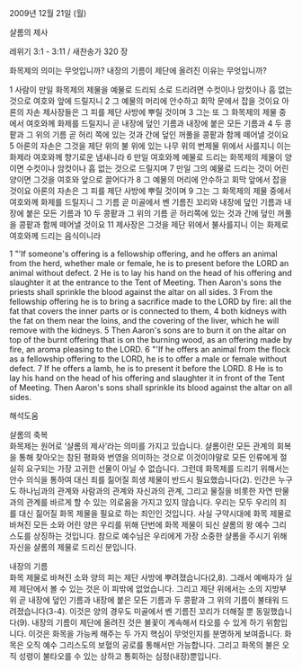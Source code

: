 2009년 12월 21일 (월)

샬롬의 제사



레위기 3:1 - 3:11 / 새찬송가 320 장


화목제의 의미는 무엇입니까? 
내장의 기름이 제단에 올려진 이유는 무엇입니까?   

1 사람이 만일 화목제의 제물을 예물로 드리되 소로 드리려면 수컷이나 암컷이나 흠 없는 것으로 여호와 앞에 드릴지니 2 그 예물의 머리에 안수하고 회막 문에서 잡을 것이요 아론의 자손 제사장들은 그 피를 제단 사방에 뿌릴 것이며 3 그는 또 그 화목제의 제물 중에서 여호와께 화제를 드릴지니 곧 내장에 덮인 기름과 내장에 붙은 모든 기름과 4 두 콩팥과 그 위의 기름 곧 허리 쪽에 있는 것과 간에 덮인 꺼풀을 콩팥과 함께 떼어낼 것이요  5 아론의 자손은 그것을 제단 위의 불 위에 있는 나무 위의 번제물 위에서 사를지니 이는 화제라 여호와께 향기로운 냄새니라 6 만일 여호와께 예물로 드리는 화목제의 제물이 양이면 수컷이나 암컷이나 흠 없는 것으로 드릴지며 7 만일 그의 예물로 드리는 것이 어린 양이면 그것을 여호와 앞으로 끌어다가 8 그 예물의 머리에 안수하고 회막 앞에서 잡을 것이요 아론의 자손은 그 피를 제단 사방에 뿌릴 것이며 9 그는 그 화목제의 제물 중에서 여호와께 화제를 드릴지니 그 기름 곧 미골에서 벤 기름진 꼬리와 내장에 덮인 기름과 내장에 붙은 모든 기름과 10 두 콩팥과 그 위의 기름 곧 허리쪽에 있는 것과 간에 덮인 꺼풀을 콩팥과 함께 떼어낼 것이요 11 제사장은 그것을 제단 위에서 불사를지니 이는 화제로 여호와께 드리는 음식이니라  

1 "'If someone's offering is a fellowship offering, and he offers an animal from the herd, whether male or female, he is to present before the LORD an animal without defect. 2 He is to lay his hand on the head of his offering and slaughter it at the entrance to the Tent of Meeting. Then Aaron's sons the priests shall sprinkle the blood against the altar on all sides. 3 From the fellowship offering he is to bring a sacrifice made to the LORD by fire: all the fat that covers the inner parts or is connected to them, 4 both kidneys with the fat on them near the loins, and the covering of the liver, which he will remove with the kidneys. 5 Then Aaron's sons are to burn it on the altar on top of the burnt offering that is on the burning wood, as an offering made by fire, an aroma pleasing to the LORD. 6 "'If he offers an animal from the flock as a fellowship offering to the LORD, he is to offer a male or female without defect. 7 If he offers a lamb, he is to present it before the LORD. 8 He is to lay his hand on the head of his offering and slaughter it in front of the Tent of Meeting. Then Aaron's sons shall sprinkle its blood against the altar on all sides.

해석도움





샬롬의 축복  
화목제는 원어로 ‘샬롬의 제사’라는 의미를 가지고 있습니다. 샬롬이란 모든 관계의 회복을 통해 찾아오는 참된 평화와 번영을 의미하는 것으로 이것이야말로 모든 인류에게 절실히 요구되는 가장 고귀한 선물이 아닐 수 없습니다. 그런데 화목제를 드리기 위해서는 안수 의식을 통하여 대신 죄를 짊어질 희생 제물이 반드시 필요했습니다(2). 인간은 누구도 하나님과의 관계와 사람과의 관계와 자신과의 관계, 그리고 물질을 비롯한 자연 만물과의 관계를 바르게 할 수 있는 의로움을 가지고 있지 않습니다. 우리는 모두 우리의 죄를 대신 짊어질 화목 제물을 필요로 하는 죄인인 것입니다. 사실 구약시대에 화목 제물로 바쳐진 모든 소와 어린 양은 우리를 위해 단번에 화목 제물이 되신 샬롬의 왕 예수 그리스도를 상징하는 것입니다. 참으로 예수님은 우리에게 가장 소중한 샬롬을 주시기 위해 자신을 샬롬의 제물로 드리신 분입니다.                 

내장의 기름  
화목 제물로 바쳐진 소와 양의 피는 제단 사방에 뿌려졌습니다(2,8). 그래서 예배자가 실제 제단에서 볼 수 있는 것은 이 피밖에 없었습니다. 그리고 제단 위에서는 소의 지방부위 곧 내장에 덮인 기름과 내장에 붙은 모든 기름과 두 콩팥과 그 위의 기름이 불태워 드려졌습니다(3-4). 이것은 양의 경우도 미골에서 벤 기름진 꼬리가 더해질 뿐 동일했습니다(9). 내장의 기름이 제단에 올려진 것은 불꽃이 계속해서 타오를 수 있게 하기 위함입니다. 이것은 화목을 가능케 해주는 두 가지 핵심이 무엇인지를 분명하게 보여줍니다. 화목은 오직 예수 그리스도의 보혈의 공로를 통해서만 가능합니다. 그리고 화목의 불은 오직 성령이 불타오를 수 있는 상하고 통회하는 심정(내장)뿐입니다.